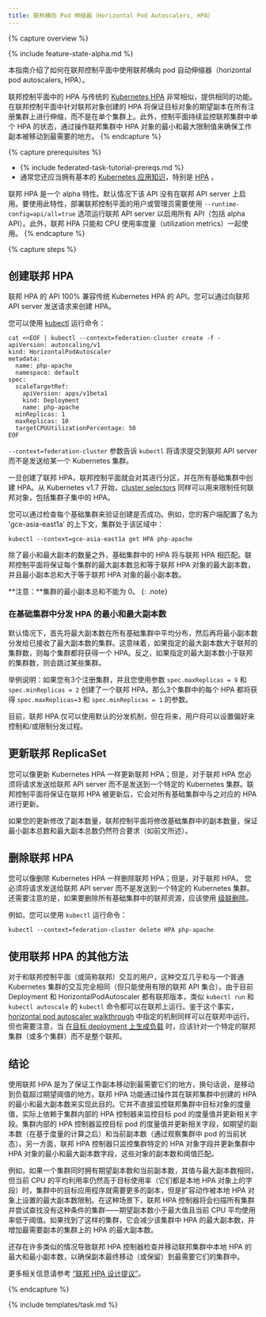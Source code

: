 ```yaml
---
title: 联邦横向 Pod 伸缩器（Horizontal Pod Autoscalers, HPA）
---
```



{% capture overview %}

{% include feature-state-alpha.md %}


本指南介绍了如何在联邦控制平面中使用联邦横向 pod 自动伸缩器（horizontal pod autoscalers, HPA）。


联邦控制平面中的 HPA 与传统的 [Kubernetes HPA](/docs/tasks/run-application/horizontal-pod-autoscale/) 非常相似，提供相同的功能。
在联邦控制平面中针对联邦对象创建的 HPA 将保证目标对象的期望副本在所有注册集群上进行伸缩，而不是在单个集群上。此外，控制平面持续监控联邦集群中单个 HPA 的状态，通过操作联邦集群中 HPA 对象的最小和最大限制值来确保工作副本被移动到最需要的地方。
{% endcapture %}

{% capture prerequisites %}


* {% include federated-task-tutorial-prereqs.md %}
* 通常您还应当拥有基本的 [Kubernetes 应用知识](/docs/setup/)，特别是  [HPA](/docs/tasks/run-application/horizontal-pod-autoscale/) 。


联邦 HPA 是一个 alpha 特性。默认情况下该 API 没有在联邦 API server 上启用。要使用此特性，部署联邦控制平面的用户或管理员需要使用 `--runtime-config=api/all=true` 选项运行联邦 API server 以启用所有 API（包括 alpha API）。此外，联邦 HPA 只能和 CPU 使用率度量（utilization metrics）一起使用。
{% endcapture %}

{% capture steps %}


## 创建联邦 HPA


联邦 HPA 的 API 100% 兼容传统 Kubernetes HPA 的 API。您可以通过向联邦 API server 发送请求来创建 HPA。 


您可以使用 [kubectl](/docs/user-guide/kubectl/) 运行命令：

```shell
cat <<EOF | kubectl --context=federation-cluster create -f -
apiVersion: autoscaling/v1
kind: HorizontalPodAutoscaler
metadata:
  name: php-apache
  namespace: default
spec:
  scaleTargetRef:
    apiVersion: apps/v1beta1
    kind: Deployment
    name: php-apache
  minReplicas: 1
  maxReplicas: 10
  targetCPUUtilizationPercentage: 50
EOF
```


`--context=federation-cluster` 参数告诉 `kubectl` 将请求提交到联邦 API server 而不是发送给某一个 Kubernetes 集群。


一旦创建了联邦 HPA，联邦控制平面就会对其进行分区，并在所有基础集群中创建 HPA。从 Kubernetes v1.7 开始，[cluster selectors](/docs/tasks/administer-federation/cluster/#clusterselector-annotation) 同样可以用来限制任何联邦对象，包括集群子集中的 HPA。


您可以通过检查每个基础集群来验证创建是否成功。例如，您的客户端配置了名为 'gce-asia-east1a' 的上下文，集群处于该区域中：

```shell
kubectl --context=gce-asia-east1a get HPA php-apache
```


除了最小和最大副本的数量之外，基础集群中的 HPA 将与联邦 HPA 相匹配。联邦控制平面将保证每个集群的最大副本数总和等于联邦 HPA 对象的最大副本数，并且最小副本总和大于等于联邦 HPA 对象的最小副本数。


**注意：**集群的最小副本总和不能为 0。
{: .note}


### 在基础集群中分发 HPA 的最小和最大副本数


默认情况下，首先将最大副本数在所有基础集群中平均分布，然后再将最小副本数分发给已接收了最大副本数的集群。这意味着，如果指定的最大副本数大于联邦的集群数，则每个集群都将获得一个 HPA。反之，如果指定的最大副本数小于联邦的集群数，则会跳过某些集群。


举例说明：如果您有3个注册集群，并且您使用参数 `spec.maxReplicas = 9` 和  `spec.minReplicas = 2` 创建了一个联邦 HPA，那么3个集群中的每个 HPA 都将获得 
`spec.maxReplicas=3` 和 `spec.minReplicas = 1` 的参数。

目前，联邦 HPA 仅可以使用默认的分发机制，但在将来，用户将可以设置偏好来控制和/或限制分发过程。


## 更新联邦 ReplicaSet


您可以像更新 Kubernetes HPA 一样更新联邦 HPA；但是，对于联邦 HPA 您必须将请求发送给联邦 API server 而不是发送到一个特定的 Kubernetes 集群。联邦控制平面将保证在联邦 HPA 被更新后，它会对所有基础集群中与之对应的 HPA 进行更新。


如果您的更新修改了副本数量，联邦控制平面将修改基础集群中的副本数量，保证最小副本总数和最大副本总数仍然符合要求（如前文所述）。


## 删除联邦 HPA


您可以像删除 Kubernetes HPA 一样删除联邦 HPA；但是，对于联邦 HPA， 您必须将请求发送给联邦 API server 而不是发送到一个特定的 Kubernetes 集群。还需要注意的是，如果要删除所有基础集群中的联邦资源，应该使用 [级联删除](/docs/concepts/cluster-administration/federation/#cascading-deletion)。


例如，您可以使用 `kubectl` 运行命令：

```shell
kubectl --context=federation-cluster delete HPA php-apache
```


## 使用联邦 HPA 的其他方法


对于和联邦控制平面（或简称联邦）交互的用户，这种交互几乎和与一个普通 Kubernetes 集群的交互完全相同（但只能使用有限的联邦 API 集合）。由于目前 Deployment 和 HorizontalPodAutoscaler 都有联邦版本，类似 `kubectl run` 和 `kubectl autoscale` 的 `kubectl` 命令都可以在联邦上运行。鉴于这个事实，[horizontal pod autoscaler walkthrough](/docs/tasks/run-application/horizontal-pod-autoscale-walkthrough/) 中指定的机制同样可以在联邦中运行。但也需要注意，当 [在目标 deployment 上生成负载](/docs/tasks/run-application/horizontal-pod-autoscale-walkthrough/#step-three-increase-load) 时，应该针对一个特定的联邦集群（或多个集群）而不是整个联邦。


## 结论


使用联邦 HPA 是为了保证工作副本移动到最需要它们的地方，换句话说，是移动到负载超过期望阈值的地方。联邦 HPA 功能通过操作其在联邦集群中创建的 HPA 的最小和最大副本数来实现此目的。它并不直接监控联邦集群中目标对象的度量值，实际上依赖于集群内部的 HPA 控制器来监控目标 pod 的度量值并更新相关字段。集群内部的 HPA 控制器监控目标 pod 的度量值并更新相关字段，如期望的副本数（在基于度量的计算之后）和当前副本数（通过观察集群中 pod 的当前状态）。另一方面，联邦 HPA 控制器只监控集群特定的 HPA 对象字段并更新集群中 HPA 对象的最小和最大副本数字段，这些对象的副本数和阈值匹配。 


例如，如果一个集群同时拥有期望副本数和当前副本数，其值与最大副本数相同，但当前 CPU 的平均利用率仍然高于目标使用率（它们都是本地 HPA 对象上的字段）时，集群中的目标应用程序就需要更多的副本，但是扩容动作被本地 HPA 对象上设置的最大副本数限制。在这种场景下，联邦 HPA 控制器将会扫描所有集群并尝试查找没有这种条件的集群——期望副本数小于最大值且当前 CPU 平均使用率低于阈值。如果找到了这样的集群，它会减少该集群中 HPA 的最大副本数，并增加最需要副本的集群上的 HPA 的最大副本数。


还存在许多类似的情况导致联邦 HPA 控制器检查并移动联邦集群中本地 HPA 的最大和最小副本数，以确保副本最终移动（或保留）到最需要它们的集群中。


更多相关信息请参考 [“联邦 HPA 设计提议”](https://github.com/kubernetes/community/pull/593)。

{% endcapture %}

{% include templates/task.md %}
